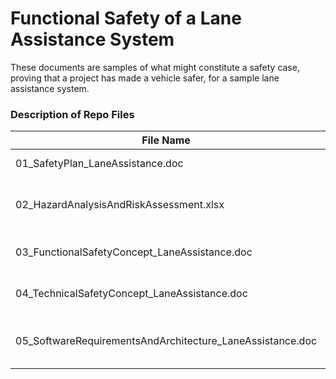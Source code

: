 # Functional Safety of a Lane Assistance System

These documents are samples of what might constitute a safety case, proving that a project has made a vehicle safer, for a sample lane assistance system.

### Description of Repo Files

| File Name                                                 | Description                          |
| --------------------------------------------------------- | ------------------------------------ |
| 01_SafetyPlan_LaneAssistance.doc                          | Safety Plan to follow                |
| 02_HazardAnalysisAndRiskAssessment.xlsx                   | Hazard Analysis & Risk Assessment    |
| 03_FunctionalSafetyConcept_LaneAssistance.doc             | Functional Safety Concept            |
| 04_TechnicalSafetyConcept_LaneAssistance.doc              | Technical Safety Concept             |
| 05_SoftwareRequirementsAndArchitecture_LaneAssistance.doc | Software Requirements & Architecture |
